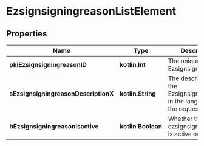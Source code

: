 
# EzsignsigningreasonListElement

## Properties
Name | Type | Description | Notes
------------ | ------------- | ------------- | -------------
**pkiEzsignsigningreasonID** | **kotlin.Int** | The unique ID of the Ezsignsigningreason | 
**sEzsignsigningreasonDescriptionX** | **kotlin.String** | The description of the Ezsignsigningreason in the language of the requester | 
**bEzsignsigningreasonIsactive** | **kotlin.Boolean** | Whether the ezsignsigningreason is active or not | 



